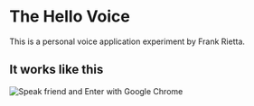 # The Hello Voice

This is a personal voice application experiment by Frank Rietta.

## It works like this

![Speak friend and Enter with Google Chrome](https://github.com/rietta/HelloVoice/blob/master/info/voice_input_in_chrome.png?raw=true)